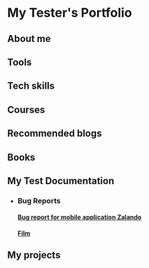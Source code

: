 # My Tester's Portfolio

## About me

## Tools

## Tech skills

## Courses

## Recommended blogs

## Books

## My Test Documentation

* ### Bug Reports
  #### [Bug report for mobile application Zalando](https://docs.google.com/document/d/1UBKAzUuzPdPOEK8oQfsfzF70FG11VKTZ0uQaSTxKSkY/edit?usp=sharing)
    #### [Film](https://github.com/AnetaBlazejak/Film-app-zalando/blob/main/zalando.mp4)

## My projects
